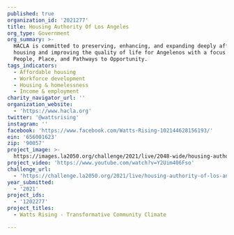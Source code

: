 ```yaml
---
published: true
organization_id: '2021277'
title: Housing Authority Of Los Angeles
org_type: Government
org_summary: >-
  HACLA is committed to preserving, enhancing, and expanding deeply affordable
  housing and improving the quality of life for Angelenos with a focus on
  People, Place, and Pathways to Opportunity.
tags_indicators:
  - Affordable housing
  - Workforce development
  - Housing & homelessness
  - Income & employment
charity_navigator_url: ''
organization_website:
  - 'https://www.hacla.org'
twitter: '@wattsrising'
instagram: ''
facebook: 'https://www.facebook.com/Watts-Rising-102144628156193/'
ein: '656001623'
zip: '90057'
project_image: >-
  https://images.la2050.org/challenge/2021/live/2048-wide/housing-authority-of-los-angeles.jpg
project_video: 'https://www.youtube.com/watch?v=Y2Uim406Fso'
challenge_url:
  - 'https://challenge.la2050.org/2021/live/housing-authority-of-los-angeles/'
year_submitted:
  - '2021'
project_ids:
  - '1202277'
project_titles:
  - Watts Rising - Transformative Community Climate

---
```

